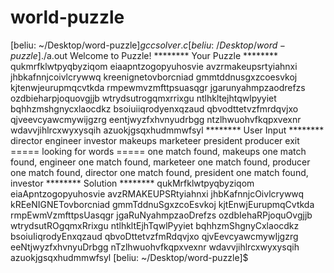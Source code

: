 # world-puzzle
[beliu: ~/Desktop/word-puzzle]$gcc solver.c
[beliu: ~/Desktop/word-puzzle]$./a.out
Welcome to Puzzle!
******** Your Puzzle ********
qukmrfklwtpyqbyziqom
eiaapntzogopyuhosvie
avzrmakeupsrtyiahnxi
jhbkafnnjcoivlcrywwq
kreenignetovborcniad
gmmtddnusgxzcoesvkoj
kjtenwjeurupmqcvtkda
rmpewmvzmfttpsuasqgr
jgarunyahmpzaodrefzs
ozdbieharpjoquovgjjb
wtrydsutrogqmxrrixgu
ntlhkltejhtqwlpyyiet
bqhhzmshgnycxlaocdkz
bsoiuiiqrodyenxqzaud
qbvodttetvzfmrdqvjxo
qjveevcyawcmywijgzrg
eentjwyzfxhvnyudrbgg
ntzlhwuohvfkqpxvexnr
wdavvjihlrcxwyxysqih
azuokjgsqxhudmmwfsyl
******** User Input ********
director
engineer
investor
makeups
marketeer
president
producer
exit
===== looking for words =====
one match found, makeups
one match found, engineer
one match found, marketeer
one match found, producer
one match found, director
one match found, president
one match found, investor
******** Solution ********
qukMrfklwtpyqbyziqom
eiaApntzogopyuhosvie
avzRMAKEUPSRtyiahnxi
jhbKafnnjcOivlcrywwq
kREeNIGNETovborcniad
gmmTddnuSgxzcoEsvkoj
kjtEnwjEurupmqCvtkda
rmpEwmVzmfttpsUasqgr
jgaRuNyahmpzaoDrefzs
ozdbIehaRPjoquOvgjjb
wtrydsutROgqmxRrixgu
ntlhkltEjhTqwlPyyiet
bqhhzmShgnyCxlaocdkz
bsoiuIiqrodyEnxqzaud
qbvoDttetvzfmRdqvjxo
qjvEevcyawcmywIjgzrg
eeNtjwyzfxhvnyuDrbgg
nTzlhwuohvfkqpxvexnr
wdavvjihlrcxwyxysqih
azuokjgsqxhudmmwfsyl
[beliu: ~/Desktop/word-puzzle]$
